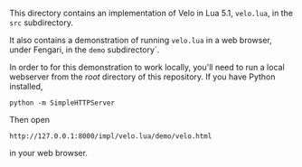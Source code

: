 This directory contains an implementation of Velo in Lua 5.1,
`velo.lua`, in the `src` subdirectory.

It also contains a demonstration of running `velo.lua` in a
web browser, under Fengari, in the `demo` subdirectory`.

In order to for this demonstration to work locally, you'll need
to run a local webserver from the *root* directory of this
repository.  If you have Python installed,

    python -m SimpleHTTPServer

Then open

    http://127.0.0.1:8000/impl/velo.lua/demo/velo.html

in your web browser.
